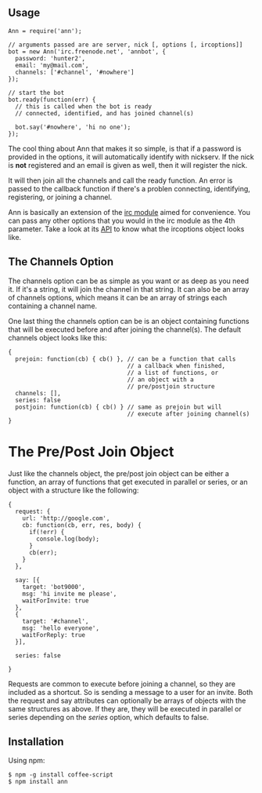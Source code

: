 Usage
------------------

    Ann = require('ann');

    // arguments passed are are server, nick [, options [, ircoptions]]
    bot = new Ann('irc.freenode.net', 'annbot', {
      password: 'hunter2',
      email: 'my@mail.com',
      channels: ['#channel', '#nowhere']
    });

    // start the bot
    bot.ready(function(err) {
      // this is called when the bot is ready
      // connected, identified, and has joined channel(s)

      bot.say('#nowhere', 'hi no one');
    });

The cool thing about Ann that makes it so simple, is that if a password is provided in the options, it will automatically identify with nickserv. If the nick is **not** registered and an email is given as well, then it will register the nick.

It will then join all the channels and call the ready function. An error is passed to the callback function if there's a problen connecting, identifying, registering, or joining a channel.

Ann is basically an extension of the [irc module](https://github.com/martynsmith/node-irc) aimed for convenience. You can pass any other options that you would in the irc module as the 4th parameter. Take a look at its [API](https://github.com/martynsmith/node-irc/blob/master/API.md) to know what the ircoptions object looks like.


The Channels Option
-------------------
The channels option can be as simple as you want or as deep as you need it. If it's a string, it will join the channel in that string. It can also be an array of channels options, which means it can be an array of strings each containing a channel name.

One last thing the channels option can be is an object containing functions that will be executed before and after joining the channel(s). The default channels object looks like this:

    {
      prejoin: function(cb) { cb() }, // can be a function that calls
                                      // a callback when finished,
                                      // a list of functions, or
                                      // an object with a
                                      // pre/postjoin structure
      channels: [],
      series: false
      postjoin: function(cb) { cb() } // same as prejoin but will
                                      // execute after joining channel(s)
    }

# The Pre/Post Join Object

Just like the channels object, the pre/post join object can be either a function, an array of functions that get executed in parallel or series, or an object with a structure like the following:

    {
      request: {
        url: 'http://google.com',
        cb: function(cb, err, res, body) {
          if(!err) {
            console.log(body);
          }
          cb(err);
        }
      },

      say: [{
        target: 'bot9000',
        msg: 'hi invite me please',
        waitForInvite: true
      },
      {
        target: '#channel',
        msg: 'hello everyone',
        waitForReply: true
      }],

      series: false
                                       
    }

Requests are common to execute before joining a channel, so they are included as a shortcut. So is sending a message to a user for an invite. Both the request and say attributes can optionally be arrays of objects with the same structures as above. If they are, they will be executed in parallel or series depending on the *series* option, which defaults to false.


Installation
------------
Using npm:

    $ npm -g install coffee-script
    $ npm install ann

